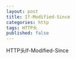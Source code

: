 ```yaml
---
layout: post
title: If-Modified-Since
categories: http
tags: HTTP头
published: false
---
```


HTTP头If-Modified-Since